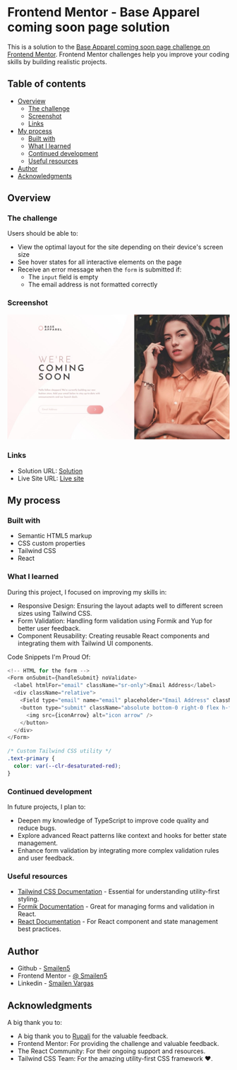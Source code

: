 # Frontend Mentor - Base Apparel coming soon page solution

This is a solution to the [Base Apparel coming soon page challenge on Frontend Mentor](https://www.frontendmentor.io/challenges/base-apparel-coming-soon-page-5d46b47f8db8a7063f9331a0). Frontend Mentor challenges help you improve your coding skills by building realistic projects.

## Table of contents

- [Overview](#overview)
  - [The challenge](#the-challenge)
  - [Screenshot](#screenshot)
  - [Links](#links)
- [My process](#my-process)
  - [Built with](#built-with)
  - [What I learned](#what-i-learned)
  - [Continued development](#continued-development)
  - [Useful resources](#useful-resources)
- [Author](#author)
- [Acknowledgments](#acknowledgments)


## Overview

### The challenge

Users should be able to:

- View the optimal layout for the site depending on their device's screen size
- See hover states for all interactive elements on the page
- Receive an error message when the `form` is submitted if:
  - The `input` field is empty
  - The email address is not formatted correctly

### Screenshot

<!-- ![Laptop](../screen%20capture//base-apparel-laptop.jpeg) -->
![Desktop](../screen%20capture//base-apparel-desktop.jpeg)


### Links

- Solution URL: [Solution](https://github.com/Smailen5/Frontend-Mentor-Challenge/tree/main/base-apparel-coming)
- Live Site URL: [Live site](https://66b50fe73bacca6322bb5a2a--iridescent-entremet-637a7d.netlify.app/)

## My process

### Built with

- Semantic HTML5 markup
- CSS custom properties
- Tailwind CSS
- React


### What I learned

During this project, I focused on improving my skills in:

- Responsive Design: Ensuring the layout adapts well to different screen sizes using Tailwind CSS.
- Form Validation: Handling form validation using Formik and Yup for better user feedback.
- Component Reusability: Creating reusable React components and integrating them with Tailwind UI components.

Code Snippets I'm Proud Of:

```js
<!-- HTML for the form -->
<Form onSubmit={handleSubmit} noValidate>
  <label htmlFor="email" className="sr-only">Email Address</label>
  <div className="relative">
    <Field type="email" name="email" placeholder="Email Address" className="peer relative h-12 w-full rounded-full border border-primary-transparent bg-transparent py-3 pl-6 pr-28 text-neutral outline-none placeholder:text-primary placeholder:opacity-50 invalid:border-secondary focus:invalid:border-2" />
    <button type="submit" className="absolute bottom-0 right-0 flex h-full w-16 items-center justify-center rounded-full bg-gradient-secondary text-2xl text-white shadow-md peer-invalid:cursor-not-allowed">
      <img src={iconArrow} alt="icon arrow" />
    </button>
  </div>
</Form>
```

```css
/* Custom Tailwind CSS utility */
.text-primary {
  color: var(--clr-desaturated-red);
}
```


### Continued development

In future projects, I plan to:

- Deepen my knowledge of TypeScript to improve code quality and reduce bugs.
- Explore advanced React patterns like context and hooks for better state management.
- Enhance form validation by integrating more complex validation rules and user feedback.


### Useful resources

- [Tailwind CSS Documentation](https://tailwindcss.com/docs/installation) - Essential for understanding utility-first styling.
- [Formik Documentation](https://formik.org/docs) - Great for managing forms and validation in React.
- [React Documentation](https://react.dev/) - For React component and state management best practices.


## Author

- Github - [Smailen5](https://github.com/Smailen5)
- Frontend Mentor - [@ Smailen5](https://www.frontendmentor.io/profile/Smailen5)
- Linkedin - [Smailen Vargas](https://www.linkedin.com/in/smailen-vargas/)


## Acknowledgments

A big thank you to:

- A big thank you to [Rupali](https://www.frontendmentor.io/profile/rupali317) for the valuable feedback.
- Frontend Mentor: For providing the challenge and valuable feedback.
- The React Community: For their ongoing support and resources.
- Tailwind CSS Team: For the amazing utility-first CSS framework ❤.